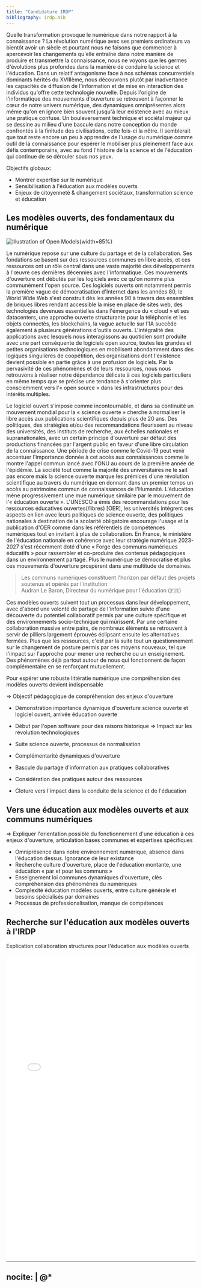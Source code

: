 ```yaml
---
title: "Candidature IRDP"
bibliography: irdp.bib
---
```


Quelle transformation provoque le numérique dans notre rapport à la connaissance ? La révolution numérique avec ses
premiers ordinateurs va bientôt avoir un siècle et pourtant nous ne faisons que commencer à apercevoir les changements
qu'elle entraîne dans notre manière de produire et transmettre la connaissance, nous ne voyons que les germes d'évolutions plus profondes
dans la manière de conduire la science et l'éducation. Dans un relatif antagonisme face à nos schémas concurrentiels dominants hérités du
XVIIIème, nous découvrons plutôt par inadvertance les capacités de diffusion de l'information et de mise en interaction
des individus qu'offre cette technologie nouvelle. Depuis l'origine de l'informatique des mouvements d'ouverture se
retrouvent à façonner le cœur de notre univers numérique, des dynamiques omniprésentes alors même qu'on en
ignore bien souvent jusqu'à leur existence avec au mieux une pratique confuse. Un bouleversement technique et sociétal 
majeur qui se dessine au milieu d'une bascule dans notre conception du monde confrontés à la finitude des civilisations, cette fois-ci la nôtre.
Il semblerait que tout reste encore un peu à apprendre de l'usage du numérique comme outil de la connaissance pour
espérer le mobiliser plus pleinement face aux défis contemporains, avec au fond l'histoire de la science et de
l'éducation qui continue de se dérouler sous nos yeux. 

Objectifs globaux:

- Montrer expertise sur le numérique
- Sensibilisation à l'éducation aux modèles ouverts
- Enjeux de citoyenneté & changement sociétaux, transformation science et éducation

## Les modèles ouverts, des fondamentaux du numérique

![Illustration of Open Models](https://raw.githubusercontent.com/Open-Models/Base/refs/heads/main/images/open-models.png){width=85%}

Le numérique repose sur une culture du partage et de la collaboration. Ses fondations se basent sur des ressources communes en libre accès,
et ces ressources ont un rôle central dans une vaste majorité des développements à l'œuvre ces dernières décennies avec l'informatique. Ces
mouvements d'ouverture ont débutés par les logiciels avec ce qu'on nomme plus communément l'open source. Ces logiciels
ouverts ont notamment permis la première vague de démocratisation d'Internet dans les années 80, le World Wide Web s'est construit
dès les années 90 à travers des ensembles de briques libres rendant accessible la mise en place de sites web, des technologies devenues essentielles
dans l'émergence du « cloud » et ses datacenters, une approche ouverte structurante pour la téléphonie et les objets connectés, les blockchains,
la vague actuelle sur l'IA succède également à plusieurs générations d'outils ouverts. L'intégralité des applications avec
lesquels nous interagissons au quotidien sont produite avec une part conséquente de logiciels open source,
toutes les grandes et petites organisations technologiques en mobilisent abondamment dans des logiques singulières de coopétition, des organisations
dont l'existence devient possible en partie grâce à une profusion de logiciels. Par la pervasivité de ces phénomènes et de leurs ressources,
nous nous retrouvons à réaliser notre dépendance délicate à ces logiciels particuliers en même temps que se précise une tendance
à s'orienter plus consciemment vers l'« open source » dans les infrastructures pour des intérêts multiples.

Le logiciel ouvert s'impose comme incontournable, et dans sa continuité un mouvement mondial pour la « science ouverte »
cherche à normaliser le libre accès aux publications scientifiques depuis plus de 20 ans. Des politiques, des stratégies et/ou des recommandations fleurissent au niveau
des universités, des instituts de recherche, aux échelles nationales et supranationales, avec un certain principe d'ouverture par défaut
des productions financées par l'argent public en faveur d'une libre circulation de la connaissance. Une période de crise comme le Covid-19 peut venir accentuer l'importance
donnée à cet accès aux connaissances comme le montre l'appel commun 
lancé avec l'ONU au cours de la première année de l'épidémie. La société tout comme la majorité des universitaires ne le sait pas encore mais la science ouverte
marque les prémices d'une révolution scientifique au travers du numérique en donnant dans un premier temps un accès au patrimoine commun de connaissances
de l'Humanité. L'éducation mène progressivement une mue numérique similaire par le mouvement de l'« éducation ouverte ».
L'UNESCO a émis des recommandations pour les ressources éducatives ouvertes(/libres) [OER], les universités intégrent ces
aspects en lien avec leurs politiques de science ouverte, des politiques nationales à destination de la scolarité
obligatoire encourage l'usage et la publication d'OER comme dans les référentiels de compétences numériques tout en invitant
à plus de collaboration. En France, le ministère de l'éducation nationale en cohérence avec leur stratégie numérique 2023-2027
s'est récemment doté d'une « Forge des communs numériques éducatifs » pour rassembler et co-produire des contenus pédagogiques dans un environnement partagé.
Plus le numérique se démocratise et plus ces mouvements d'ouverture prospèrent dans une multitude de domaines.

> Les communs numériques constituent l'horizon par défaut des projets soutenus et opérés par l'institution  
> Audran Le Baron, Directeur du numérique pour l'éducation (🇫🇷)

Ces modèles ouverts suivent tout un processus dans leur développement, avec d'abord une volonté de partage de l'information suivie d'une
découverte du potentiel collaboratif permis par une culture spécifique et des environnements socio-technique qui
mûrissent. Par une certaine collaboration massive entre pairs, de nombreux éléments se retrouvent à servir de pilliers
largement éprouvés éclipsant ensuite les alternatives fermées. Plus que les ressources, c'est par la suite tout un questionnement
sur le changement de posture permis par ces moyens nouveaux, tel que l'impact sur l'approche pour mener une recherche ou
un enseignement. Des phénomènes déjà partout autour de nous qui fonctionnent de façon complémentaire en se renforçant mutuellement.


Pour espérer une robuste littératie numérique une compréhension des modèles ouverts devient
indispensable


=> Objectif pédagogique de compréhension des enjeux d'ouverture

- Démonstration importance dynamique d'ouverture science ouverte et logiciel ouvert, arrivée éducation ouverte
- Début par l'open software pour des raisons historique => Impact sur les révolution technologiques
- Suite science ouverte, processus de normalisation

- Complémentarité dynamiques d'ouverture

- Bascule du partage d'information aux pratiques collaboratives
- Considération des pratiques autour des ressources
- Cloture vers l'impact dans la conduite de la science et de l'éducation

## Vers une éducation aux modèles ouverts et aux communs numériques

=> Expliquer l'orientation possible du fonctionnement d'une éducation à ces enjeux d'ouverture, articulation bases
communes et expertises spécifiques

- Omniprésence dans notre environnement numérique, absence dans l'éducation dessus. Ignorance de leur existance
- Recherche culture d'ouverture, place de l'éducation montante, une éducation « par et pour les communs »
- Enseignement loi communes dynamiques d'ouverture, clés compréhension des phénomènes du numériques
- Complexité éducation modèles ouverts, entre culture générale et besoins spécialisés par domaines
- Processus de professionalisation, manque de compétences

## Recherche sur l'éducation aux modèles ouverts à l'IRDP

Explication collaboration structures pour l'éducation aux modèles ouverts

<embed src="job-offer.pdf" width="100%" height="800" type="application/pdf">

---
nocite: |
  @*
---
